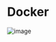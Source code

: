 # Docker
![image](https://github.com/Dimriu/Docker/assets/125451189/5aad3c55-15e7-4a67-b384-fdf1441c6d47)
